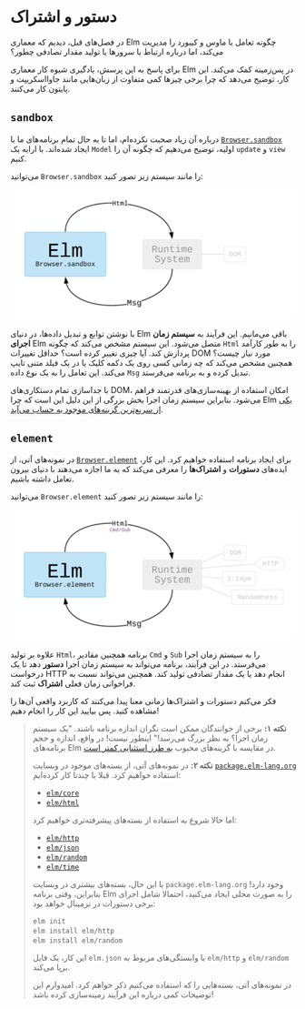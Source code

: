 # دستور و اشتراک

در فصل‌های قبل، دیدیم که معماری Elm چگونه تعامل با ماوس و کیبورد را مدیریت می‌کند، اما درباره ارتباط با سرورها یا تولید مقدار تصادفی چطور؟

برای پاسخ به این پرسش، یادگیری شیوه کار معماری Elm در پس‌زمینه کمک می‌کند. این کار، توضیح می‌دهد که چرا برخی چیزها کمی متفاوت از زبان‌هایی مانند جاوااسکریپت و پایتون کار می‌کنند.

## `sandbox`

درباره آن زیاد صحبت نکرده‌ام، اما تا به حال تمام برنامه‌های ما با [`Browser.sandbox`][browser.sandbox] ایجاد شده‌اند. با ارایه یک `Model` اولیه، توضیح می‌دهیم که چگونه آن را `update` و `view` کنیم.

می‌توانید `Browser.sandbox` را مانند سیستم زیر تصور کنید:

![Browser.sandbox](sandbox.svg)

با نوشتن توابع و تبدیل داده‌ها، در دنیای Elm باقی می‌مانیم. این فرآیند به **سیستم زمان اجرای** Elm متصل می‌شود. این سیستم مشخص می‌کند که چگونه `Html` را به طور کارآمد پردازش کند. آیا چیزی تغییر کرده است؟ حداقل تغییرات DOM مورد نیاز چیست؟ همچنین مشخص می‌کند که چه زمانی کسی روی یک دکمه کلیک یا در یک فیلد متنی تایپ می‌کند. این تعامل را به یک نوع داده `Msg` تبدیل کرده و به برنامه می‌فرستد.

با جداسازی تمام دستکاری‌های DOM، امکان استفاده از بهینه‌سازی‌های قدرتمند فراهم می‌شود. بنابراین سیستم زمان اجرا بخش بزرگی از این دلیل این است که چرا Elm [یکی از سریع‌ترین گزینه‌های موجود به حساب می‌آید][benchmark].

## `element`

در نمونه‌های آتی، از [`Browser.element`][browser.element] برای ایجاد برنامه استفاده خواهیم کرد. این کار، ایده‌های **دستورات** و **اشتراک‌ها** را معرفی می‌کند که به ما اجازه می‌دهند با دنیای بیرون تعامل داشته باشیم.

می‌توانید `Browser.element` را مانند سیستم زیر تصور کنید:

![Browser.element](element.svg)

علاوه بر تولید `Html`، برنامه همچنین مقادیر `Cmd` و `Sub` را به سیستم زمان اجرا می‌فرستد. در این فرآیند، برنامه می‌تواند به سیستم زمان اجرا **دستور** دهد تا یک درخواست HTTP انجام دهد یا یک مقدار تصادفی تولید کند. همچنین می‌تواند نسبت به فراخوانی زمان فعلی **اشتراک** ثبت کند.

فکر می‌کنم دستورات و اشتراک‌ها زمانی معنا پیدا می‌کنند که کاربرد واقعی آن‌ها را مشاهده کنید. پس بیایید این کار را انجام دهیم!

> **نکته ۱:** برخی از خوانندگان ممکن است نگران اندازه برنامه باشند. "یک سیستم زمان اجرا؟ به نظر بزرگ می‌رسد!" اینطور نیست! در واقع، اندازه و حجم برنامه‌های Elm در مقایسه با گزینه‌های محبوب [به طرز استثنایی کمتر است][small-assets].
>
> **نکته ۲:** در نمونه‌های آتی، از بسته‌های موجود در وبسایت [`package.elm-lang.org`](https://package.elm-lang.org) استفاده خواهیم کرد. قبلا با چندتا کار کرده‌ایم:
>
> - [`elm/core`](https://package.elm-lang.org/packages/elm/core/latest/)
> - [`elm/html`](https://package.elm-lang.org/packages/elm/html/latest/)
>
> اما حالا شروع به استفاده از بسته‌های پیشرفته‌تری خواهیم کرد:
>
> - [`elm/http`](https://package.elm-lang.org/packages/elm/http/latest/)
> - [`elm/json`](https://package.elm-lang.org/packages/elm/json/latest/)
> - [`elm/random`](https://package.elm-lang.org/packages/elm/random/latest/)
> - [`elm/time`](https://package.elm-lang.org/packages/elm/time/latest/)
>
> با این حال، بسته‌های بیشتری در وبسایت `package.elm-lang.org` وجود دارد! بنابراین، وقتی برنامه Elm را به صورت محلی ایجاد می‌کنید، احتمالا شامل اجرای برخی دستورات در ترمینال خواهد بود:
>
> ```bash
> elm init
> elm install elm/http
> elm install elm/random
> ```
>
> این کار، یک فایل `elm.json` با وابستگی‌های مربوط به `elm/http` و `elm/random` برپا می‌کند.
>
> در نمونه‌های آتی، بسته‌هایی را که استفاده می‌کنیم ذکر خواهم کرد. امیدوارم این توضیحات کمی درباره این فرآیند زمینه‌سازی کرده باشد!

[browser.sandbox]: https://package.elm-lang.org/packages/elm/browser/latest/Browser#sandbox
[benchmark]: https://elm-lang.org/blog/blazing-fast-html-round-two
[browser.element]: https://package.elm-lang.org/packages/elm/browser/latest/Browser#element
[small-assets]: https://elm-lang.org/blog/small-assets-without-the-headache